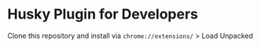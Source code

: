 # Husky Plugin for Developers

Clone this repository and install via `chrome://extensions/` > Load Unpacked
